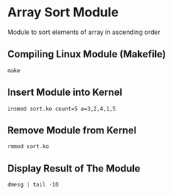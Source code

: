 # Array Sort Module
Module to sort elements of array in ascending order

## Compiling Linux Module (Makefile)
```
make
```


## Insert Module into Kernel
```
insmod sort.ko count=5 a=3,2,4,1,5
```

## Remove Module from Kernel
```
rmmod sort.ko
```

## Display Result of The Module
```
dmesg | tail -10
```
